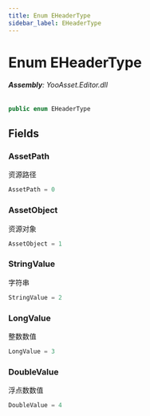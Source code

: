 ```yaml
---
title: Enum EHeaderType
sidebar_label: EHeaderType
---
```

# Enum EHeaderType


###### **Assembly**: YooAsset.Editor.dll

```csharp title="Declaration"
public enum EHeaderType
```
## Fields
### AssetPath
资源路径

```csharp title="Declaration"
AssetPath = 0
```
### AssetObject
资源对象

```csharp title="Declaration"
AssetObject = 1
```
### StringValue
字符串

```csharp title="Declaration"
StringValue = 2
```
### LongValue
整数数值

```csharp title="Declaration"
LongValue = 3
```
### DoubleValue
浮点数数值

```csharp title="Declaration"
DoubleValue = 4
```
